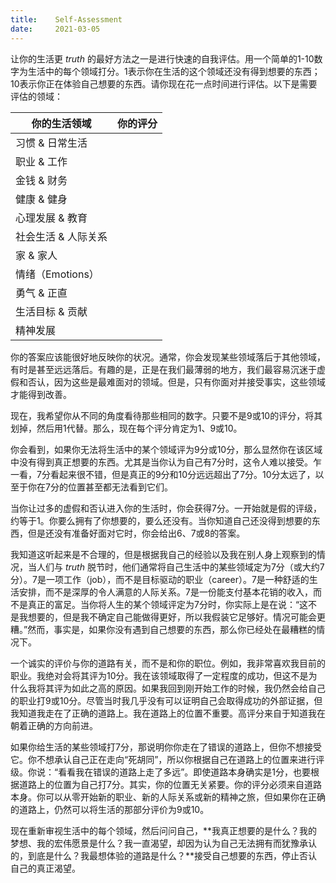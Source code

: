 ```yaml
---
title:    Self-Assessment
date:     2021-03-05
---
```


让你的生活更 *truth* 的最好方法之一是进行快速的自我评估。用一个简单的1-10数字为生活中的每个领域打分。1表示你在生活的这个领域还没有得到想要的东西；10表示你正在体验自己想要的东西。请你现在花一点时间进行评估。以下是需要评估的领域：

| 你的生活领域        | 你的评分 |
| ------------------- | -------- |
| 习惯 & 日常生活     |          |
| 职业 & 工作         |          |
| 金钱 & 财务         |          |
| 健康 & 健身         |          |
| 心理发展 & 教育     |          |
| 社会生活 & 人际关系 |          |
| 家 & 家人           |          |
| 情绪（Emotions）    |          |
| 勇气 & 正直         |          |
| 生活目标 & 贡献     |          |
| 精神发展            |          |

你的答案应该能很好地反映你的状况。通常，你会发现某些领域落后于其他领域，有时是甚至远远落后。有趣的是，正是在我们最薄弱的地方，我们最容易沉迷于虚假和否认，因为这些是最难面对的领域。但是，只有你面对并接受事实，这些领域才能得到改善。

现在，我希望你从不同的角度看待那些相同的数字。只要不是9或10的评分，将其划掉，然后用1代替。那么，现在每个评分肯定为1、9或10。

你会看到，如果你无法将生活中的某个领域评为9分或10分，那么显然你在该区域中没有得到真正想要的东西。尤其是当你认为自己有7分时，这令人难以接受。乍一看，7分看起来很不错，但是真正的9分和10分远远超出了7分。10分太远了，以至于你在7分的位置甚至都无法看到它们。

当你让过多的虚假和否认进入你的生活时，你会获得7分。一开始就是假的评级，约等于1。你要么拥有了你想要的，要么还没有。当你知道自己还没得到想要的东西，但是还没有准备好面对它时，你会给出6、7或8的答案。

我知道这听起来是不合理的，但是根据我自己的经验以及我在别人身上观察到的情况，当人们与 *truth* 脱节时，他们通常将自己生活中的某些领域定为7分（或大约7分）。7是一项工作（job），而不是目标驱动的职业（career）。7是一种舒适的生活安排，而不是深厚的令人满意的人际关系。7是一份能支付基本花销的收入，而不是真正的富足。当你将人生的某个领域评定为7分时，你实际上是在说：“这不是我想要的，但是我不确定自己能做得更好，所以我假装它足够好。情况可能会更糟。”然而，事实是，如果你没有遇到自己想要的东西，那么你已经处在最糟糕的情况下。

一个诚实的评价与你的道路有关，而不是和你的职位。例如，我非常喜欢我目前的职业。我绝对会将其评为10分。我在该领域取得了一定程度的成功，但这不是为什么我将其评为如此之高的原因。如果我回到刚开始工作的时候，我仍然会给自己的职业打9或10分。尽管当时我几乎没有可以证明自己会取得成功的外部证据，但我知道我走在了正确的道路上。我在道路上的位置不重要。高评分来自于知道我在朝着正确的方向前进。

如果你给生活的某些领域打7分，那说明你你走在了错误的道路上，但你不想接受它。你不想承认自己正在走向“死胡同”，所以你根据自己在道路上的位置来进行评级。你说：“看看我在错误的道路上走了多远”。即使道路本身确实是1分，也要根据道路上的位置为自己打7分。其实，你的位置无关紧要。你的评分必须来自道路本身。你可以从零开始新的职业、新的人际关系或新的精神之旅，但如果你在正确的道路上，仍然可以将生活的那部分评价为9或10。

现在重新审视生活中的每个领域，然后问问自己，**我真正想要的是什么？我的梦想、我的宏伟愿景是什么？我一直渴望，却因为认为自己无法拥有而犹豫承认的，到底是什么？我最想体验的道路是什么？**接受自己想要的东西，停止否认自己的真正渴望。

